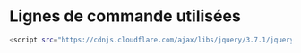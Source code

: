# Lignes de commande utilisées

```bash
<script src="https://cdnjs.cloudflare.com/ajax/libs/jquery/3.7.1/jquery.min.js"></script>
```
